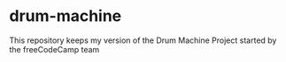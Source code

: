 # drum-machine
This repository keeps my version of the Drum Machine Project started by the freeCodeCamp team
